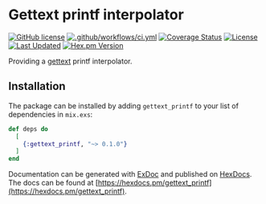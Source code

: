 # Gettext printf interpolator

[![GitHub license](https://img.shields.io/badge/license-MIT-blue.svg)](https://raw.githubusercontent.com/jshmrtn/gettext_printf/main/LICENSE)
[![.github/workflows/ci.yml](https://github.com/jshmrtn/gettext_printf/actions/workflows/ci.yml/badge.svg)](https://github.com/jshmrtn/gettext_printf/actions/workflows/ci.yml)
[![Coverage Status](https://coveralls.io/repos/github/jshmrtn/gettext_printf/badge.svg?branch=main)](https://coveralls.io/github/jshmrtn/gettext_printf?branch=main)
[![License](https://img.shields.io/badge/License-BSL%201.1%20%2F%20Apache%202.0-blue.svg)](https://mariadb.com/bsl11/)
[![Last Updated](https://img.shields.io/github/last-commit/jshmrtn/gettext_printf.svg)](https://github.com/jshmrtn/gettext_printf/commits/main)
[![Hex.pm Version](https://img.shields.io/hexpm/v/gettext_printf.svg?style=flat)](https://hex.pm/packages/gettext_printf)

Providing a [gettext](https://hex.pm/packages/gettext) printf interpolator.

## Installation

The package can be installed by adding `gettext_printf` to your list of dependencies in `mix.exs`:

```elixir
def deps do
  [
    {:gettext_printf, "~> 0.1.0"}
  ]
end
```

Documentation can be generated with [ExDoc](https://github.com/elixir-lang/ex_doc)
and published on [HexDocs](https://hexdocs.pm). The docs can
be found at [https://hexdocs.pm/gettext_printf](https://hexdocs.pm/gettext_printf).

